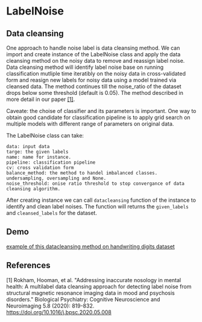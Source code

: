 
# LabelNoise
## Data cleansing

One approach to handle noise label is data cleansing method. We can import and create instance of the LabelNoise class and apply the data cleansing method on the noisy data to remove and reassign label noise. Data cleansing method will identify label noise base on running classification mutliple time iteratibly on the noisy data in cross-validated form and reasign new labels for noisy data using a model trained via cleansed data. The method continues till the noise_ratio of the dataset drops below some threshold (default is 0.05). The method described in more detail in our paper <a href="https://doi.org/10.1016/j.bpsc.2020.05.008">[1]</a>.

Caveate: the choise of classifier and its parameters is important. One way to obtain good candidate for classification pipeline is to apply grid search on multiple models with different range of parameters on original data.

The LabelNoise class can take:
```
data: input data
targe: the given labels
name: name for instance.
pipeline: classification pipeline
cv: cross validation form
balance_method: the method to handel imbalanced classes. undersampling, oversampling and None.
noise_threshold: onise ratio threshold to stop convergance of data cleansing algorithm.
```

After creating instance we can call `datacleansing` function of the instance to identify and clean label noises. The function will returns the `given_labels` and `cleansed_labels` for the dataset.

## Demo
<a href="https://github.com/hoomanro/LabelNoise/blob/main/datacleansing_example.ipynb">example of this datacleansing method on handwriting digits dataset</a>

## References
[1] Rokham, Hooman, et al. "Addressing inaccurate nosology in mental health: A multilabel data cleansing approach for detecting label noise from structural magnetic resonance imaging data in mood and psychosis disorders." Biological Psychiatry: Cognitive Neuroscience and Neuroimaging 5.8 (2020): 819-832. https://doi.org/10.1016/j.bpsc.2020.05.008
